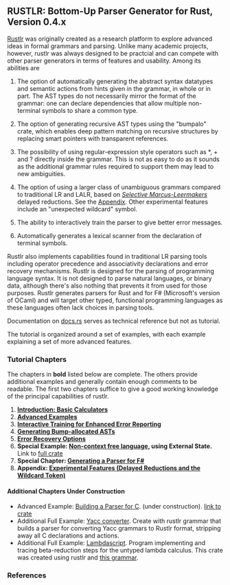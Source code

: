 ## RUSTLR: Bottom-Up Parser Generator for Rust, Version 0.4.x

[Rustlr](https://crates.io/crates/rustlr) was originally created as a
research platform to explore advanced ideas in formal grammars and
parsing.  Unlike many academic projects, however, rustlr was always
designed to be practcial and can compete with other parser generators
in terms of features and usability.  Among its abilities are

 1. The option of automatically generating the abstract syntax datatypes 
and semantic actions from hints given in the grammar, 
in whole or in part.  The AST types do not necessarily mirror the format
of the grammar: one can declare dependencies that allow multiple non-terminal
symbols to share a common type.

 2. The option of generating recursive AST types using the "bumpalo" crate,
which enables deep pattern matching on recursive structures by replacing
smart pointers with transparent references.

 3. The possibility of using regular-expression style operators such as
*, + and ? directly inside the grammar.  This is not as easy to do as it
sounds as the additional grammar rules required to
support them may lead to new ambiguities.

 4. The option of using a larger class of unambiguous grammars 
compared to traditional LR and LALR, based on [*Selective Marcus-Leermakers*][bns] delayed reductions. See the [Appendix][appendix].
Other experimental features include an "unexpected wildcard" symbol.

 5. The ability to interactively train the parser to give better error messages.

 6. Automatically generates a lexical scanner from the declaration of
   terminal symbols.


Rustlr also implements capabilities found in traditional LR parsing tools
including operator precedence and associativity declarations and error
recovery mechanisms. 
Rustlr is designed for the parsing of programming language
syntax.  It is not designed to parse natural languages, or binary
data, although there's also nothing that prevents it from used for
those purposes.  Rustlr generates parsers for Rust and for F\#
(Microsoft's version of OCaml) and will target other typed, functional
programming languages as these languages often lack choices in parsing
tools.

Documentation on
<a href="https://docs.rs/rustlr/latest/rustlr/">docs.rs</a>
serves as technical reference but not as tutorial.

The tutorial is organized around a set of examples, with each example
explaining a set of more advanced features.


### Tutorial Chapters

The chapters in <b>bold</b> listed below are complete.  The others provide additional examples and generally contain enough comments to be readable.
The first two chapters suffice to give a good working knowledge of the
principal capabilities of rustlr.

<ol>
<li> <b><a href="chapter1.html">Introduction: Basic Calculators</a></b> 
<li> <b><a href="chapter2.html">Advanced Examples</a></b> 
<li> <b> <a href="training.html">Interactive Training for Enhanced Error Reporting</a></b>
<li> <b><a href="bumpast.html">Generating Bump-allocated ASTs</a></b>
<li> <b><a href="errors.html">Error Recovery Options</a></b>
<li> <b>Special Example: <a href="https://github.com/chuckcscccl/rustlr/blob/main/examples/noncf/ncf.grammar">Non-context free language</a>, using External State.</b> Link to <a href="https://github.com/chuckcscccl/rustlr/tree/main/examples/noncf/">full crate</a>
<li> <b>Special Chapter: <a href="chapterfs.html">Generating a Parser for F#</a></b>

<li> <b>Appendix: <a href="appendix.html">Experimental Features (Delayed Reductions and the Wildcard Token)</a></b>
</ol>

#### Additional Chapters Under Construction
<ul>
<li> Advanced Example: <a href="https://github.com/chuckcscccl/rustlr/blob/main/examples/cparser/c11.grammar">Building a Parser for C</a>. (under construction).  <a href="https://github.com/chuckcscccl/rustlr/tree/main/examples/cparser">link to crate</a>

<li> Additional Full Example: <a href="https://github.com/chuckcscccl/rustlr/blob/main/examples/yacc/yacc.grammar">Yacc converter</a>.  Create with rustlr grammar that builds a parser for converting Yacc grammars to Rustlr format, stripping away all C declarations and actions.

<li> Additional Full Example: <a href="https://crates.io/crates/lambdascript">Lambdascript</a>.  Program implementing and tracing beta-reduction
steps for the untyped lambda calculus.  This crate was created using rustlr 
and <a href="https://cs.hofstra.edu/~cscccl/rustlr_project/lambdascript/untyped.grammar">this grammar</a>.
</ul>

<p>
<H3>References</H3>

<p>
</BODY> 
</HTML>


[1]:https://docs.rs/rustlr/latest/rustlr/lexer_interface/struct.StrTokenizer.html
[2]:https://docs.rs/rustlr/latest/rustlr/generic_absyn/struct.LBox.html
[3]:https://docs.rs/rustlr/latest/rustlr/generic_absyn/struct.LRc.html
[4]:https://docs.rs/rustlr/latest/rustlr/zc_parser/struct.ZCParser.html#method.lbx
[5]:https://docs.rs/rustlr/latest/rustlr/zc_parser/struct.StackedItem.html#method.lbox
[sitem]:https://docs.rs/rustlr/latest/rustlr/zc_parser/struct.StackedItem.html
[chap1]:https://chuckcscccl.github.io/rustlr_project/chapter1.html
[chap2]:https://chuckcscccl.github.io/rustlr_project/chapter2.html
[appendix]: https://chuckcscccl.github.io/rustlr_project/appendix.html
[lexsource]:https://docs.rs/rustlr/latest/rustlr/lexer_interface/struct.LexSource.html
[drs]:https://docs.rs/rustlr/latest/rustlr/index.html
[tktrait]:https://docs.rs/rustlr/latest/rustlr/lexer_interface/trait.Tokenizer.html
[tt]:https://docs.rs/rustlr/latest/rustlr/lexer_interface/struct.TerminalToken.html
[rtk]:https://docs.rs/rustlr/latest/rustlr/lexer_interface/enum.RawToken.html
[fromraw]:https://docs.rs/rustlr/latest/rustlr/lexer_interface/struct.TerminalToken.html#method.from_raw
[nextsymfun]:https://docs.rs/rustlr/latest/rustlr/lexer_interface/trait.Tokenizer.html#tymethod.nextsym
[zcp]:https://docs.rs/rustlr/latest/rustlr/zc_parser/struct.ZCParser.html
[ttnew]:https://docs.rs/rustlr/latest/rustlr/lexer_interface/struct.TerminalToken.html#method.new
[getslice]:https://docs.rs/rustlr/latest/rustlr/lexer_interface/trait.Tokenizer.html#tymethod.get_slice
[bns]:https://hal.archives-ouvertes.fr/hal-00769668/document
